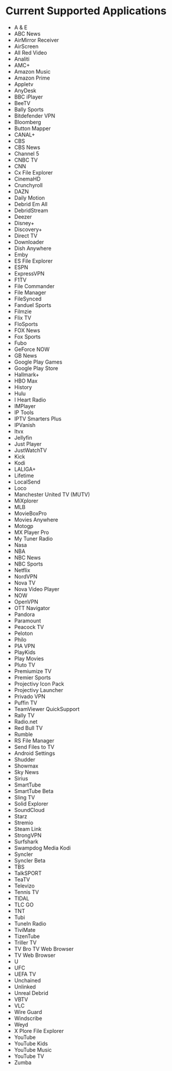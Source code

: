 # Current Supported Applications

- A & E
- ABC News
- AirMirror Receiver
- AirScreen
- All Red Video
- Analiti
- AMC+
- Amazon Music
- Amazon Prime
- Appletv
- AnyDesk
- BBC iPlayer
- BeeTV
- Bally Sports
- Bitdefender VPN
- Bloomberg
- Button Mapper
- CANAL+
- CBS
- CBS News
- Channel 5
- CNBC TV
- CNN
- Cx File Explorer
- CinemaHD
- Crunchyroll
- DAZN
- Daily Motion
- Debrid Em All
- DebridStream
- Deezer
- Disney+
- Discovery+
- Direct TV
- Downloader
- Dish Anywhere
- Emby
- ES File Explorer
- ESPN
- ExpressVPN
- F1TV
- File Commander
- File Manager
- FileSynced
- Fanduel Sports
- Filmzie
- Flix TV
- FloSports
- FOX News
- Fox Sports
- Fubo
- GeForce NOW
- GB News
- Google Play Games
- Google Play Store
- Hallmark+
- HBO Max
- History
- Hulu
- I Heart Radio
- IMPlayer
- IP Tools
- IPTV Smarters Plus
- IPVanish
- Itvx
- Jellyfin
- Just Player
- JustWatchTV
- Kick
- Kodi
- LALIGA+
- Lifetime
- LocalSend
- Loco
- Manchester United TV (MUTV)
- MiXplorer
- MLB
- MovieBoxPro
- Movies Anywhere
- Motogp
- MX Player Pro
- My Tuner Radio
- Nasa
- NBA
- NBC News
- NBC Sports
- Netflix
- NordVPN
- Nova TV
- Nova Video Player
- NOW
- OpenVPN
- OTT Navigator
- Pandora
- Paramount
- Peacock TV
- Peloton
- Philo
- PIA VPN
- PlayKids
- Play Movies
- Pluto TV
- Premiumize TV
- Premier Sports
- Projectivy Icon Pack
- Projectivy Launcher
- Privado VPN
- Puffin TV
- TeamViewer QuickSupport
- Rally TV
- Radio.net
- Red Bull TV
- Rumble
- RS File Manager
- Send Files to TV
- Android Settings
- Shudder
- Showmax
- Sky News
- Sirius
- SmartTube
- SmartTube Beta
- Sling TV
- Solid Explorer
- SoundCloud
- Starz
- Stremio
- Steam Link
- StrongVPN
- Surfshark
- Swampdog Media Kodi
- Syncler
- Syncler Beta
- TBS
- TalkSPORT
- TeaTV
- Televizo
- Tennis TV
- TIDAL
- TLC GO
- TNT
- Tubi
- TuneIn Radio
- TiviMate
- TizenTube
- Triller TV
- TV Bro TV Web Browser
- TV Web Browser
- U
- UFC
- UEFA TV
- Unchained
- Unlinked
- Unreal Debrid
- VBTV
- VLC
- Wire Guard
- Windscribe
- Weyd
- X Plore File Explorer
- YouTube
- YouTube Kids
- YouTube Music
- YouTube TV
- Zumba
